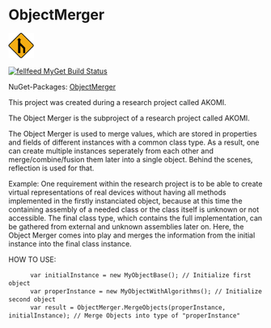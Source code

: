 # ObjectMerger

<img src="https://github.com/Fellfalla/ObjectMerger/blob/master/Icon_64x64.png" style="width:50px;height:50px;">


<a href="https://www.myget.org/"><img src="https://www.myget.org/BuildSource/Badge/fellfeed?identifier=17573ff1-a05b-422c-a723-a12e4f092444" alt="fellfeed MyGet Build Status" /></a>

NuGet-Packages:
<a href="https://www.nuget.org/packages/Tapako.ObjectMerger/">
      ObjectMerger
</a>

This project was created during a research project called AKOMI.

The Object Merger is the subproject of a research project called AKOMI.

The Object Merger is used to merge values, which are stored in properties and fields of different instances with a common class type.
As a result, one can create multiple instances seperately from each other and merge/combine/fusion them later into a single object. Behind the scenes, reflection is used for that.


Example:
One requirement within the research project is to be able to create virtual representations of real devices without having all methods implemented in the firstly instanciated object, because at this time the containing assembly of a needed class or the class itself is unknown or not accessible.
The final class type, which contains the full implementation, can be gathered from external and unknown assemblies later on. Here, the Object Merger comes into play and merges the information from the initial instance into the final class instance.

HOW TO USE:
```
      var initialInstance = new MyObjectBase(); // Initialize first object
      var properInstance = new MyObjectWithAlgorithms(); // Initialize second object
      var result = ObjectMerger.MergeObjects(properInstance, initialInstance); // Merge Objects into type of "properInstance"
```
